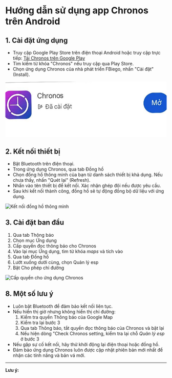  
# Hướng dẫn sử dụng app Chronos trên Android


## 1. Cài đặt ứng dụng
- Truy cập Google Play Store trên điện thoại Android hoặc truy cập trực tiếp: [Tải Chronos trên Google Play](https://play.google.com/store/apps/details?id=com.fbiego.chronos)
- Tìm kiếm từ khóa "Chronos" nếu truy cập qua Play Store.
- Chọn ứng dụng Chronos của nhà phát triển FBiego, nhấn "Cài đặt" (Install).

![Cài đặt Chronos trên Google Play](images/appCHplay.jpg)


## 2. Kết nối thiết bị
- Bật Bluetooth trên điện thoại.
- Trong ứng dụng Chronos, qua tab Đồng hồ
- Chọn đồng hồ thông minh của bạn từ danh sách thiết bị khả dụng. Nếu chưa thấy, nhấn "Quét lại" (Refresh).
- Nhấn vào tên thiết bị để kết nối. Xác nhận ghép đôi nếu được yêu cầu.
- Sau khi kết nối thành công, đồng hồ sẽ tự động đồng bộ dữ liệu với ứng dụng.

![Kết nối đồng hồ thông minh](images/chronos_connect.png)


## 3. Cài đặt ban đầu
1. Qua tab Thông báo
2. Chọn mục Ứng dụng
3. Cấp quyền đọc thông báo cho Chronos
4. Vào lại mục Ứng dụng, tìm từ khóa *maps* và tích vào
5. Qua tab Đồng hồ
6. Lướt xuống dưới cùng, chọn Quản lý esp
7. Bật Cho phép chỉ đường

![Cấp quyền cho ứng dụng Chronos](images/chronos_permission.png)

## 8. Một số lưu ý
- Luôn bật Bluetooth để đảm bảo kết nối liên tục.
- Nếu hiển thị giờ nhưng không hiển thị chỉ đường:
  1. Kiểm tra quyền Thông báo của Google Map
  2. Kiểm tra lại bước 3
  3. Qua tab Thông báo, tắt quyền đọc thông báo của Chronos và bật lại
  4. Nếu hiện dòng "Check Chronos setting, kiểm tra lại chỗ *Quản lý esp* ở bước 3
- Nếu gặp sự cố kết nối, hãy thử khởi động lại điện thoại hoặc đồng hồ.
- Đảm bảo ứng dụng Chronos luôn được cập nhật phiên bản mới nhất để nhận các tính năng và bản vá mới.

---
**Lưu ý:**


